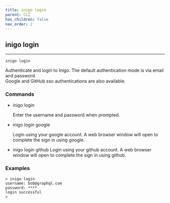 ```yaml
---
title: inigo login
parent: CLI
has_children: false
nav_order: 2
---
```


## inigo login
---
```
inigo login
```
Authenticate and login to Inigo.
The default authentication mode is via email and password.  
Google and GitHub sso authentications are also available.

### Commands
- inigo login
   
	Enter the username and password when prompted.
   
- inigo login google  

   Login using your google account. A web browser window will open to complete the sign in using google.

- inigo login github
	Login using your github account. A web browser window will open to complete the sign in using github.

### Examples
```
> inigo login
username: bob@graphql.com
password: ****
login successful
>
```

